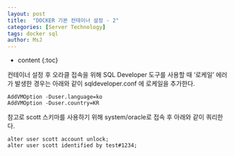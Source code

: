 ```yaml
---
layout: post
title:  "DOCKER 기본 컨테이너 설정 - 2"
categories: [Server Technology]
tags: docker sql
author: MsJ
---
```


* content
{:toc}

컨테이너 설정 후 오라클 접속을 위해 SQL Developer 도구를 사용할 때 ‘로케일’ 에러가 발생한 경우는 아래와 같이 sqldeveloper.conf 에 로케일을 추가한다.
```
AddVMOption -Duser.language=ko
AddVMOption -Duser.country=KR 
```

참고로 scott 스키마를 사용하기 위해 system/oracle로 접속 후 아래와 같이 쿼리한다.
```
alter user scott account unlock;
alter user scott identified by test#1234;
```
